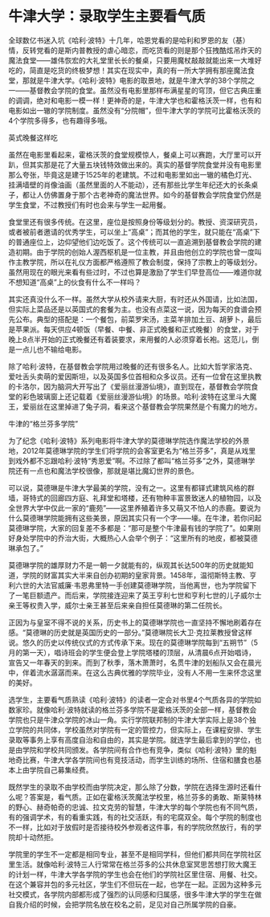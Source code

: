 # 牛津大学：录取学生主要看气质

全球数亿书迷入坑《哈利·波特》十几年，哈恩党看的是哈利和罗恩的友（基）情，反转党看的是斯内普教授的虐心暗恋，而吃货看的则是那个狂拽酷炫吊炸天的魔法食堂——雄伟恢宏的大礼堂里长长的餐桌，只要用魔杖敲敲就能出来一大堆好吃的，简直是吃货的终极梦想！其实在现实中，真的有一所大学拥有那座魔法食堂，那就是牛津大学。《哈利·波特》电影的取景地，就是牛津大学的38个学院之一——基督教会学院的食堂。虽然没有电影里那样布满星星的穹顶，但它古典庄重的调调，绝对和电影一模一样！更神奇的是，牛津大学也和霍格沃茨一样，也有和电影如出一辙的学院制度。虽然没有“分院帽”，但牛津大学的学院可比霍格沃茨的4个学院多得多，也有趣得多哦。 

英式晚餐这样吃 

虽然在电影里看起来，霍格沃茨的食堂规模惊人，餐桌上可以赛跑，大厅里可以开趴，但其实那是花了大量五块钱特效做出来的。真实的基督学院食堂并没有电影里那么夸张，毕竟这是建于1525年的老建筑。不过和电影里如出一辙的橘色灯光、挂满墙壁的肖像油画（虽然里面的人不能动），还有那些比学生年纪还大的长条桌子，都让人仿佛置身于那个古老神奇的魔法世界。如今的基督教会学院食堂仍然是学生食堂，不过教授们有时也会来与学生一起用餐。 

食堂里还有很多传统。在这里，座位是按照身份等级划分的。教授、资深研究员，或者被前者邀请的优秀学生，可以坐上“高桌”；而其他的学生，就只能在“高桌”下的普通座位上，边仰望他们边吃饭了。这个传统可以一直追溯到基督教会学院的建造初期。由于学院的创始人渥西枢机是一位主教，并且由他创立的学院也曾一度叫作主教学院，所以在礼仪方面都严格遵照了教会制度，保持了宗教上的等级划分。虽然用现在的眼光来看有些过时，不过也算是激励了学生们早登高位——难道你就不想知道“高桌”上的伙食有什么不一样吗？ 

其实还真没什么不一样。虽然大学从校外请来大厨，有时还从外国请，比如法国，但实际上菜品还是以英国式的套餐为主。也没有点菜这一说，因为每天的食谱会预先公布。典型的搭配是：一个餐包，前菜罗宋汤，主菜羊排加土豆、胡萝卜，最后是苹果派。每天供应4顿饭（早餐、中餐、非正式晚餐和正式晚餐）的食堂，对于晚上8点半开始的正式晚餐还有着装要求，来用餐的人必须穿着长袍。这范儿，倒是一点儿也不输给电影。 

除了哈利·波特，在基督教会学院用过晚餐的还有很多名人。比如大哲学家洛克、爱吐舌头卖萌的爱因斯坦，以及英国多位首相和众多议员。还有一位曾在这里执教的卡洛尔，因为脑洞大开写出了《爱丽丝漫游仙境》，直到现在，基督教会学院食堂的彩色玻璃窗上还记载着《爱丽丝漫游仙境》的场景。哈利·波特在这里斗大魔王，爱丽丝在这里掉进了兔子洞，看来这个基督教会学院果然是个有魔力的地方。 

牛津的“格兰芬多学院” 

为了纪念《哈利·波特》系列电影将牛津大学的莫德琳学院选作魔法学校的外景地，2012年莫德琳学院的学生们将学院的会客室更名为“格兰芬多”，真是从戏里到戏外都不忘跟哈利·波特“秀恩爱”啊。不过除了都叫“格兰芬多”之外，莫德琳学院还有一点也和魔法学校很像，那就是堪比魔幻世界的景色。 

可以说，莫德琳是牛津大学最美的学院，没有之一。这里有都铎式建筑风格的群墙，哥特式的回廊四方庭、礼拜堂和塔楼，还有物种丰富景致迷人的植物园，以及全世界大学中仅此一家的“鹿苑”——这里养殖着许多又萌又不怕人的赤鹿。要说为什么莫德琳学院能拥有这些美景，原因其实只有一个字——壕。在牛津，若你问起莫德琳学院，大家的回复差不多都是：“那可是整个牛津最有钱的学院了”。如果刚好身处学院中的乔治大街，大概热心人会举个例子：“这里所有的地皮，都被莫德琳承包了。” 

莫德琳学院的雄厚财力不是一朝一夕就能有的，纵观其长达500年的历史就能知道，学院的财富其实大半来自创办初期的皇家背景。1458年，温彻斯特主教、亨利六世的大法官威廉·韦恩弗里特一手创建莫德琳学院，当他离世，也为学院留下了一笔巨额遗产。而后来，学院接连迎来了英王亨利七世和亨利七世的儿子威尔士亲王等权贵入学，威尔士亲王甚至后来亲自担任莫德琳的第二任院长。 

正因为与皇室不得不说的关系，历史书上的莫德琳学院也一直坚持不懈地刷着存在感。“莫德琳的历史就是英国历史的一部分。”莫德琳院长大卫·克拉莱教授曾这样说。悠久的历史以传统仪式的方式传承下来。现在的莫德琳学院每到“五朔节”（5月的第一天），唱诗班会的学生便会登上学院塔楼的顶层，从清晨6点开始唱诗，宣告又一年春天的到来。而到了秋季，落木萧萧时，名贯牛津的划船队又会在晨光中，伴着流水潺潺而来。在这么古典优雅的学院毕业，没有人不用一生来怀念这里的美好。 

选学生，主要看气质熟读《哈利·波特》的读者一定会对书里4个气质各异的学院如数家珍。就像哈利·波特就读的格兰芬多学院不是霍格沃茨的全部一样，基督教会学院也只是牛津众学院的冰山一角。实行学院联邦制的牛津大学实际上是38个独立学院的共同体，学校虽然对学院有一定的管控力，但实际上，在课程安排、学生录取等事务上享有高度自治和自由的，其实是学院。就连学生最后拿到的学位，也是由学院和学校共同颁发。各学院间有合作也有竞争，类似《哈利·波特》里的魁地奇比赛，牛津大学各学院间也有竞技活动，而学生训练的场所、住宿和膳食也基本上由学院自己募集经费。 

既然学生的录取不由学校而由学院决定，那么除了分数，学院在选择生源时还看什么呢？答案是，看气质。正如在霍格沃茨魔法学校里，格兰芬多的勇敢、斯莱特林的野心、赫奇帕奇的忠诚、拉文克劳的智慧，牛津大学的每个学院也有不同气质，有的强调学术，有的看重实践，有的社交活跃，有的宅腐双全。每个学院的制度也不一样，比如对于放假时是否接待校外参观者这件事，有的学院欣然放行，有的学院却十动然拒。 

学院里的学生不一定都是相同专业，甚至不是相同学科，但他们都共同在学院社区里生活。就像哈利·波特三人行常常在格兰芬多的公共休息室冥思苦想打败大魔王的计划一样，牛津大学各学院的学生也会在他们的学院社区里住宿、用餐、社交。在这个兼容并包的多元社区，学生们不但玩在一起，也学在一起。正因为这种多元社交模式，各学院内部都形成了强烈的认同感和归属感，很多牛津大学的学生在做自我介绍的时候，会把学院名放在校名之前，足见对自己所属学院的自豪。